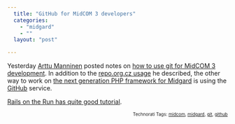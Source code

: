 ```yaml
---
  title: "GitHub for MidCOM 3 developers"
  categories: 
    - "midgard"
    - ""
  layout: "post"

---
```

<p>
Yesterday <a href="http://www.kaktus.cc/">Arttu Manninen</a> posted notes on <a href="http://www.kaktus.cc/weblog/view/1207837374.html">how to use git for MidCOM 3 development</a>. In addition to the <a href="http://repo.or.cz/w/midcom.git">repo.org.cz usage</a> he described, the other way to work on <a href="http://bergie.iki.fi/blog/midcom_3_at_a_glance/">the next generation PHP framework for Midgard</a> is using the <a href="http://github.com/bergie/midcom">GitHub</a> service.
</p><p>
<a href="http://railsontherun.com/2008/3/3/how-to-use-github-and-submit-a-patch">Rails on the Run has quite good tutorial</a>.
</p>
<p style="text-align:right;font-size:10px;">Technorati Tags: <a href="http://www.technorati.com/tag/midcom">midcom</a>, <a href="http://www.technorati.com/tag/midgard">midgard</a>, <a href="http://www.technorati.com/tag/git">git</a>, <a href="http://www.technorati.com/tag/github">github</a></p>